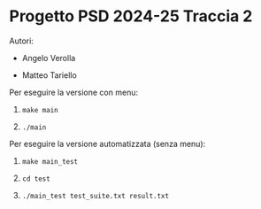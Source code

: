 # Progetto PSD 2024-25 Traccia 2

Autori:

-  Angelo Verolla

-  Matteo Tariello

Per eseguire la versione con menu:

1. `make main`

2. `./main`

Per eseguire la versione automatizzata (senza menu):

1. `make main_test`

2. `cd test`

3. `./main_test test_suite.txt result.txt`
